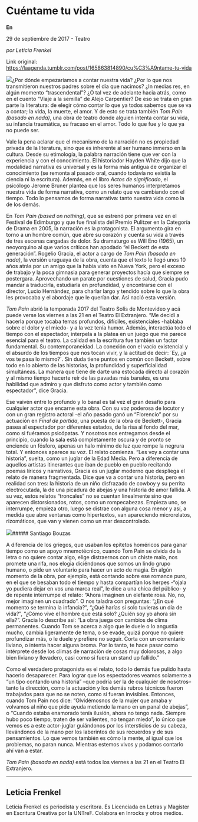 # Cuéntame tu vida

**En**

29 de septiembre de 2017 - Teatro

_por Leticia Frenkel_

Link original: https://laagenda.tumblr.com/post/165863814890/cu%C3%A9ntame-tu-vida

![](https://64.media.tumblr.com/62373dfccecf7dcee22bd6a9283992f5/tumblr_inline_pk0l7hQRfS1t6q87u_500.jpg)¿Por dónde empezaríamos a contar nuestra vida? ¿Por lo que nos transmitieron nuestros padres sobre el día que nacimos? ¿In medias res, en algún momento “trascendental”? ¿O tal vez de adelante hacia atrás, como en el cuento “Viaje a la semilla” de Alejo Carpentier? De eso se trata en gran parte la literatura: de elegir cómo contar lo que ya todos sabemos que se va a contar; la vida, la muerte, el amor. Y de esto se trata también *Tom Pain (basado en nada)*, una obra de teatro donde alguien intenta contar su vida, su infancia traumática, su fracaso en el amor. Todo lo que fue y lo que ya no puede ser.


Vale la pena aclarar que el mecanismo de la narración no es propiedad privada de la literatura, sino que es inherente al ser humano inmerso en la cultura. Desde su etimología, la palabra narración tiene que ver con la experiencia y con el conocimiento. El historiador Hayden White dijo que la modalidad narrativa es universal y es la forma más antigua de organizar el conocimiento (se remonta al pasado oral, cuando todavía no existía la ciencia ni la escritura). Además, en el libro *Actos de significado*, el psicólogo Jerome Bruner plantea que los seres humanos interpretamos nuestra vida de forma narrativa, como un relato que va cambiando con el tiempo. Todo lo pensamos de forma narrativa: tanto nuestra vida como la de los demás. 


En *Tom Pain (based on nothing)*, que se estrenó por primera vez en el Festival de Edimburgo y que fue finalista del Premio Pulitzer en la Categoría de Drama en 2005, la narración es la protagonista. El argumento gira en torno a un hombre común, que abre su corazón y cuenta su vida a través de tres escenas cargadas de dolor. Su dramaturgo es Will Eno (1965), un neoyorquino al que varios críticos han apodado “el Beckett de esta generación”. Rogelio Gracia, el actor a cargo de *Tom Pain (basada en nada)*, la versión uruguaya de la obra, cuenta que el texto le llegó unos 10 años atrás por un amigo que la había visto en Nueva York, pero el exceso de trabajo y la poca gimnasia para generar proyectos hacía que siempre se postergara. Aprovechando un parate por cuestiones de salud, Gracia pudo mandar a traducirla, estudiarla en profundidad, y encontrarse con el director, Lucio Hernández, para charlar largo y tendido sobre lo que la obra les provocaba y el abordaje que le querían dar. Así nació esta versión.
 

*Tom Pain* abrió la temporada 2017 del Teatro Solís de Montevideo y acá puede verse los viernes a las 21 en el Teatro El Extranjero. “Me decidí a hacerla porque tocaba temas profundos, difíciles, existenciales -hablaba sobre el dolor y el miedo- y a la vez tenía humor. Además, interactúa todo el tiempo con el espectador, interpela a la platea en un juego que me parece esencial para el teatro. La calidad en la escritura fue también un factor fundamental. Su contemporaneidad. La conexión con el vacío existencial y el absurdo de los tiempos que nos tocan vivir, y la actitud de decir: ´Ey, ¿a vos te pasa lo mismo?´. Sin duda tiene puntos en común con Beckett, sobre todo en lo abierto de las historias, la profundidad y superficialidad simultáneas. La manera que tiene de darte una estocada directo al corazón y al mismo tiempo hacerte reír de las pavadas más banales, es una habilidad que admiro y que disfruto como actor y también como espectador”, dice Gracia.


Ese vaivén entre lo profundo y lo banal es tal vez el gran desafío para cualquier actor que encarne esta obra. Con su voz poderosa de locutor y con un gran registro actoral -el año pasado ganó un “Florencio” por su actuación en *Final de partida*, una puesta de la obra de Beckett-, Gracia pasea al espectador por diferentes estados, de la risa al fondo del mar, como si fuéramos psicópatas. Y nosotros nos entregamos desde el principio, cuando la sala está completamente oscura y de pronto se enciende un fósforo, apenas un halo mínimo de luz que rompe la negrura total. Y entonces aparece su voz. El relato comienza. “Les voy a contar una historia”, suelta, como un juglar de la Edad Media. Pero a diferencia de aquellos artistas itinerantes que iban de pueblo en pueblo recitando poemas líricos y narrativos, Gracia es un juglar moderno que despliega el relato de manera fragmentada. Dice que va a contar una historia, pero en realidad son tres: la historia de un niño disfrazado de cowboy y su perrita electrocutada, la de una picadura de abejas y una historia de amor fallida. A su vez, estos relatos “troncales” no se cuentan linealmente sino que aparecen distorsionados, rotos, como un rompecabezas. Empieza uno, se interrumpe, empieza otro, luego se distrae con alguna cosa menor y así, a medida que abre ventanas como hipertextos, van apareciendo microrelatos, rizomáticos, que van y vienen como un mar descontrolado.


![](https://64.media.tumblr.com/62373dfccecf7dcee22bd6a9283992f5/tumblr_inline_pk0l7hQRfS1t6q87u_500.jpg)##### Santiago Bouzas

A diferencia de los griegos, que usaban los epítetos homéricos para ganar tiempo como un apoyo mnemotécnico, cuando Tom Pain se olvida de la letra o no quiere contar algo, elige distraernos con un chiste malo, nos promete una rifa, nos elogia diciéndonos que somos un lindo grupo humano, o pide un voluntario para hacer un acto de magia. En algún momento de la obra, por ejemplo, está contando sobre ese romance puro, en el que se besaban todo el tiempo y hasta compartían los herpes -“ojala yo pudiera dejar en vos una marca real”, le dice a una chica del público- y de repente interrumpe el relato: “Ahora imaginen un elefante rosa. No, no, mejor imaginen un cuadrado”. O nos taladra con preguntas: “¿En qué momento se termina la infancia?”, “¿Qué harías si solo tuvieras un día de vida?”, “¿Cómo vive el hombre que está solo? ¿Quién soy yo ahora sin ella?”. Gracia lo describe así: “La obra juega con cambios de clima permanentes. Cuando Tom se acerca a algo que le duele o lo angustia mucho, cambia ligeramente de tema, o se evade, quizá porque no quiere profundizar más, o le duele y prefiere no seguir. Corta con un comentario liviano, o intenta hacer alguna broma. Por lo tanto, te hace pasar como intérprete desde los climas de narración de cosas muy dolorosas, a algo bien liviano y llevadero, casi como si fuera un stand up fallido.”


Como el verdadero protagonista es el relato, todo lo demás fue pulido hasta hacerlo desaparecer. Para lograr que los espectadores veamos solamente a “un tipo contando una historia” –que podría ser la de cualquier de nosotros– tanto la dirección, como la actuación y los demás rubros técnicos fueron trabajados para que no se noten, como si fueran invisibles. Entonces, cuando Tom Pain nos dice: “Olvidémosnos de la mujer que amaba y volvamos al niño que pide ayuda metiendo la mano en un panal de abejas”, o “Cuando estaba enamorado tenía ilusión, ahora no tengo nada. Siempre hubo poco tiempo, traten de ser valientes, no tengan miedo”, lo único que vemos es a este actor-juglar guiándonos por los intersticios de su cabeza, llevándonos de la mano por los laberintos de sus recuerdos y de sus pensamientos. Lo que vemos también es cómo la mente, al igual que los problemas, no paran nunca. Mientras estemos vivos y podamos contarlo ahí van a estar.


  
  
*Tom Pain (basada en nada)* está todos los viernes a las 21 en el Teatro El Extranjero.

  




---

 Leticia Frenkel
----------------

 Leticia Frenkel es periodista y escritora. Es Licenciada en Letras y Magíster en Escritura Creativa por la UNTreF. Colabora en Inrocks y otros medios. 

